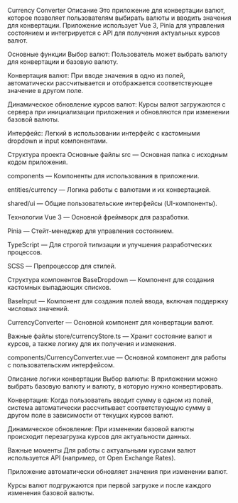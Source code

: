 Currency Converter
Описание
Это приложение для конвертации валют, которое позволяет пользователям выбирать валюты и вводить значения для конвертации. Приложение использует Vue 3, Pinia для управления состоянием и интегрируется с API для получения актуальных курсов валют.

Основные функции
Выбор валют: Пользователь может выбрать валюту для конвертации и базовую валюту.

Конвертация валют: При вводе значения в одно из полей, автоматически рассчитывается и отображается соответствующее значение в другом поле.

Динамическое обновление курсов валют: Курсы валют загружаются с сервера при инициализации приложения и обновляются при изменении базовой валюты.

Интерфейс: Легкий в использовании интерфейс с кастомными dropdown и input компонентами.

Структура проекта
Основные файлы
src — Основная папка с исходным кодом приложения.

components — Компоненты для использования в приложении.

entities/currency — Логика работы с валютами и их конвертацией.

shared/ui — Общие пользовательские интерфейсы (UI-компоненты).

Технологии
Vue 3 — Основной фреймворк для разработки.

Pinia — Стейт-менеджер для управления состоянием.

TypeScript — Для строгой типизации и улучшения разработческих процессов.

SCSS — Препроцессор для стилей.

Структура компонентов
BaseDropdown — Компонент для создания кастомных выпадающих списков.

BaseInput — Компонент для создания полей ввода, включая поддержку числовых значений.

CurrencyConverter — Основной компонент для конвертации валют.

Важные файлы
store/currencyStore.ts — Хранит состояние валют и курсов, а также логику для их получения и изменения.

components/CurrencyConverter.vue — Основной компонент для работы с пользовательским интерфейсом.

Описание логики конвертации
Выбор валюты: В приложении можно выбрать базовую валюту и валюту, в которую нужно конвертировать.

Конвертация: Когда пользователь вводит сумму в одном из полей, система автоматически рассчитывает соответствующую сумму в другом поле в зависимости от текущих курсов валют.

Динамическое обновление: При изменении базовой валюты происходит перезагрузка курсов для актуальности данных.

Важные моменты
Для работы с актуальными курсами валют используется API (например, от Open Exchange Rates).

Приложение автоматически обновляет значения при изменении валют.

Курсы валют подгружаются при первой загрузке и после каждого изменения базовой валюты.
